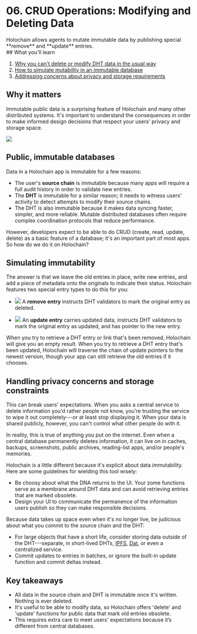 # 06. CRUD Operations: Modifying and Deleting Data

<div class="coreconcepts-intro" markdown="1">
Holochain allows agents to mutate immutable data by publishing special **remove** and **update** entries.
</div>

<div class="coreconcepts-orientation" markdown="1">
## What you'll learn

1. [Why you can't delete or modify DHT data in the usual way](#public-immutable-databases)
2. [How to simulate mutability in an immutable database](#simulating-immutability)
3. [Addressing concerns about privacy and storage requirements](#handling-privacy-concerns-and-storage-constraints)

## Why it matters

Immutable public data is a surprising feature of Holochain and many other distributed systems. It's important to understand the consequences in order to make informed design decisions that respect your users' privacy and storage space.
</div>

![](https://i.imgur.com/fLamuNE.png)

## Public, immutable databases

Data in a Holochain app is immutable for a few reasons:

* The user's **source chain** is immutable because many apps will require a full audit history in order to validate new entries.
* The **DHT** is immutable for a similar reason; it needs to witness users' activity to detect attempts to modify their source chains.
* The DHT is also immutable because it makes data syncing faster, simpler, and more reliable. Mutable distributed databases often require complex coordination protocols that reduce performance.

However, developers expect to be able to do CRUD (create, read, update, delete) as a basic feature of a database; it's an important part of most apps. So how do we do it on Holochain?

## Simulating immutability

The answer is that we leave the old entries in place, write new entries, and add a piece of metadata onto the originals to indicate their status. Holochain features two special entry types to do this for you:

* ![](https://i.imgur.com/ji7oVPW.png) A **remove entry** instructs DHT validators to mark the original entry as deleted.

* ![](https://i.imgur.com/sjzzntQ.png)
An **update entry** carries updated data, instructs DHT validators to mark the original entry as updated, and has pointer to the new entry.

When you try to retrieve a DHT entry or link that's been removed, Holochain will give you an empty result. When you try to retrieve a DHT entry that's been updated, Holochain will traverse the chain of update pointers to the newest version, though your app can still retrieve the old entries if it chooses.

## Handling privacy concerns and storage constraints

This can break users' expectations. When you asks a central service to delete information you'd rather people not know, you're trusting the service to wipe it out completely---or at least stop displaying it. When your data is shared publicly, however, you can't control what other people do with it.

In reality, this is true of anything you put on the internet. Even when a central database permanently deletes information, it can live on in caches, backups, screenshots, public archives, reading-list apps, and/or people's memories.

Holochain is a little different because it's explicit about data immutability. Here are some guidelines for wielding this tool wisely:

* Be choosy about what the DNA returns to the UI. Your zome functions serve as a membrane around DHT data and can avoid retrieving entries that are marked obsolete.
* Design your UI to communicate the permanence of the information users publish so they can make responsible decisions.

Because data takes up space even when it's no longer live, be judicious about what you commit to the source chain and the DHT:

* For large objects that have a short life, consider storing data outside of the DHT---separate, in short-lived DHTs, [IPFS](https://ipfs.io), [Dat](https://dat.foundation), or even a centralized service.
* Commit updates to entries in batches, or ignore the built-in update function and commit deltas instead.

## Key takeaways

* All data in the source chain and DHT is immutable once it's written. Nothing is ever deleted.
* It's useful to be able to modify data, so Holochain offers 'delete' and 'update' functions for public data that mark old entries obsolete.
* This requires extra care to meet users' expectations because it’s different from central databases.
